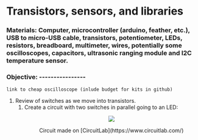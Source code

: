 # Transistors, sensors, and libraries
### Materials: Computer, microcontroller (arduino, feather, etc.), USB to micro-USB cable, transistors, potentiometer, LEDs, resistors, breadboard, multimeter, wires, potentially some oscilloscopes, capacitors, ultrasonic ranging module and I2C temperature sensor.
### Objective: ----------------
```
link to cheap oscilloscope (inlude budget for kits in github)
```
1. Review of switches as we move into transistors.
   1. Create a circuit with two switches in parallel going to an LED:
      <p align="center">
        <img src="https://user-images.githubusercontent.com/52707386/62084888-29613200-b20f-11e9-9f16-f36cc130fb55.png">
      </p>
      <p align="center">Circuit made on [CircuitLab](https://www.circuitlab.com/) </p>
